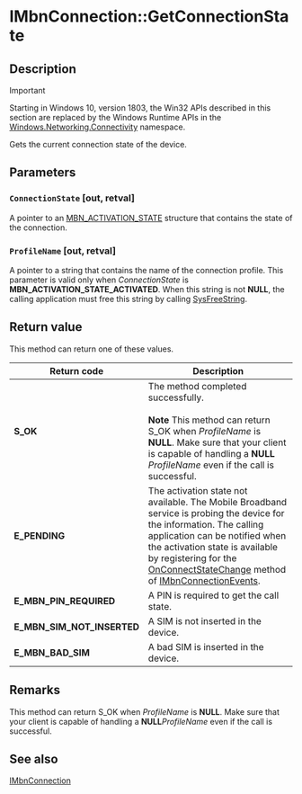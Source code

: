 # IMbnConnection::GetConnectionState

## Description

> [!IMPORTANT]
> Starting in Windows 10, version 1803, the Win32 APIs described in this section are replaced by the Windows Runtime APIs in the [Windows.Networking.Connectivity](https://learn.microsoft.com/uwp/api/windows.networking.connectivity) namespace.

Gets the current connection state of the device.

## Parameters

### `ConnectionState` [out, retval]

A pointer to an [MBN_ACTIVATION_STATE](https://learn.microsoft.com/windows/desktop/api/mbnapi/ne-mbnapi-mbn_activation_state) structure that contains the state of the connection.

### `ProfileName` [out, retval]

A pointer to a string that contains the name of the connection profile. This parameter is valid only when *ConnectionState* is **MBN_ACTIVATION_STATE_ACTIVATED**. When this string is not **NULL**, the calling application must free this string by calling [SysFreeString](https://learn.microsoft.com/windows/win32/api/oleauto/nf-oleauto-sysfreestring).

## Return value

This method can return one of these values.

| Return code | Description |
| --- | --- |
| **S_OK** | The method completed successfully.<br><br>**Note** This method can return S_OK when *ProfileName* is **NULL**. Make sure that your client is capable of handling a **NULL** *ProfileName* even if the call is successful. |
| **E_PENDING** | The activation state not available. The Mobile Broadband service is probing the device for the information. The calling application can be notified when the activation state is available by registering for the [OnConnectStateChange](https://learn.microsoft.com/windows/desktop/api/mbnapi/nf-mbnapi-imbnconnectionevents-onconnectstatechange) method of [IMbnConnectionEvents](https://learn.microsoft.com/windows/desktop/api/mbnapi/nn-mbnapi-imbnconnectionevents). |
| **E_MBN_PIN_REQUIRED** | A PIN is required to get the call state. |
| **E_MBN_SIM_NOT_INSERTED** | A SIM is not inserted in the device. |
| **E_MBN_BAD_SIM** | A bad SIM is inserted in the device. |

## Remarks

This method can return S_OK when *ProfileName* is **NULL**. Make sure that your client is capable of handling a **NULL***ProfileName* even if the call is successful.

## See also

[IMbnConnection](https://learn.microsoft.com/windows/desktop/api/mbnapi/nn-mbnapi-imbnconnection)